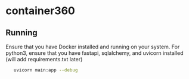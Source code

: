 # container360


## Running

Ensure that you have Docker installed and running on your system. For python3, ensure that you have fastapi, sqlalchemy, and uvicorn installed (will add requirements.txt later)

```bash
   uvicorn main:app --debug
```
